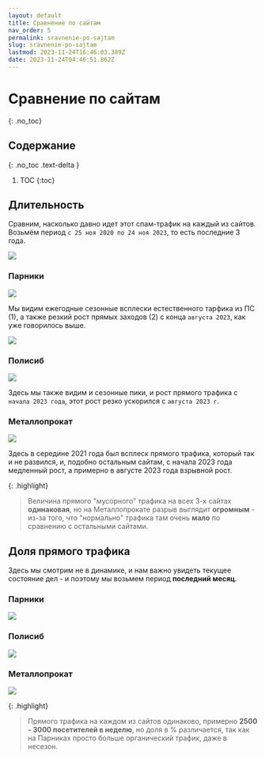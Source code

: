```yaml
---
layout: default
title: Сравнение по сайтам
nav_order: 5
permalink: sravnenie-po-sajtam
slug: sravnenie-po-sajtam
lastmod: 2023-11-24T16:46:03.389Z
date: 2023-11-24T04:46:51.862Z
---
```


# Сравнение по сайтам
{: .no_toc}

## Содержание
{: .no_toc .text-delta }

1. TOC
{:toc}

## Длительность

Сравним, насколько давно идет этот спам-трафик на каждый из сайтов. Возьмём период `с 25 ноя 2020 по 24 ноя 2023`, то есть последние 3 года.

![](/assets/images/2023-11-24%2022_15_37-Window.png)

### Парники

![](/assets/images/2023-11-24%2022_21_39-Window.png)

Мы видим ежегодные сезонные всплески естественного тарфика из ПС (1), а также резкий рост прямых заходов (2) с конца `августа 2023`, как уже говорилось выше.

![](/assets/images/2023-11-24%2022_16_21-Window.png)

### Полисиб

![](/assets/images/2023-11-24%2022_23_35-Window.png)

Здесь мы также видим и сезонные пики, и рост прямого трафика с `начала 2023 года`, этот рост резко ускорился с `августа 2023 г`.

### Металлопрокат

![](/assets/images/2023-11-24%2022_22_42-Window.png)

Здесь в середине 2021 года был всплеск прямого трафика, который так и не развился, и, подобно остальным сайтам, с начала 2023 года медленный рост, а примерно в августе 2023 года взрывной рост.

{: .highlight}
> Величина прямого "мусорного" трафика на всех 3-х сайтах **одинаковая**, но на Металлопрокате разрыв выглядит **огромным** - из-за того, что "нормально" трафика там очень **мало** по сравнению с остальными сайтами.

## Доля прямого трафика

Здесь мы смотрим не в динамике, и нам важно увидеть текущее состояние дел - и поэтому мы возьмем период **последний месяц**.

### Парники

![](/assets/images/2023-11-24%2022_48_26-Window.png)

### Полисиб

![](/assets/images/2023-11-24%2022_48_50-Window.png)

### Металлопрокат

![](/assets/images/2023-11-24%2022_49_14-Window.png)

{: .highlight}
> Прямого трафика на каждом из сайтов одинаково, примерно **2500 - 3000 посетителей в неделю**, но доля в % различается, так как на Парниках просто больше органический трафик, даже в несезон.
